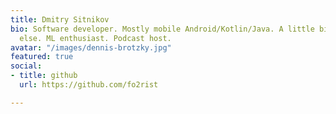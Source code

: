 ```yaml
---
title: Dmitry Sitnikov
bio: Software developer. Mostly mobile Android/Kotlin/Java. A little bit of everything
  else. ML enthusiast. Podcast host.
avatar: "/images/dennis-brotzky.jpg"
featured: true
social:
- title: github
  url: https://github.com/fo2rist

---
```

